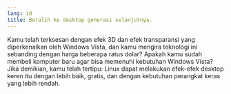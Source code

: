 ```yaml
---
lang: id
title: Beralih ke desktop generasi selanjutnya.
---
```


Kamu telah terksesan dengan efek 3D dan efek transparansi yang diperkenalkan oleh Windows Vista, dan kamu mengira teknologi ini sebanding dengan harga beberapa ratus dolar? Apakah kamu sudah membeli komputer baru agar bisa memenuhi kebutuhan Windows Vista? Jika demikian, kamu telah tertipu: Linux dapat melakukan efek-efek desktop keren itu dengan lebih baik, gratis, dan dengan kebutuhan perangkat keras yang lebih rendah.

<? all_video_ids_from_file ();?>




